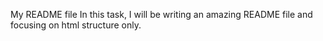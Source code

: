 My README file
In this task, I will be writing an amazing README file and focusing on html structure only.
